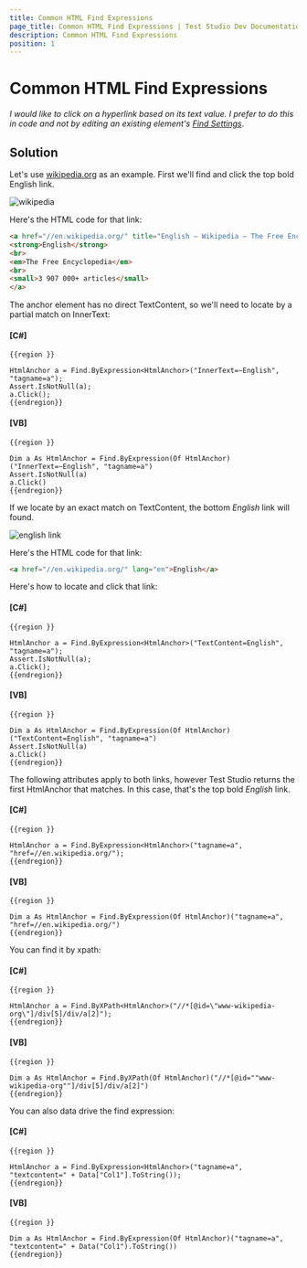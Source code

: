```yaml
---
title: Common HTML Find Expressions
page_title: Common HTML Find Expressions | Test Studio Dev Documentation
description: Common HTML Find Expressions
position: 1
---
```

# Common HTML Find Expressions #

*I would like to click on a hyperlink based on its text value. I prefer to do this in code and not by editing an existing element's <a href="/features/elements-explorer/find-element" target="_blank">Find Settings</a>*.

## Solution ##

Let's use <a href="http://www.wikipedia.org/" target="_blank">wikipedia.org</a> as an example. First we'll find and click the top bold English link.

![wikipedia][1]

Here's the HTML code for that link:

```HTML
<a href="//en.wikipedia.org/" title="English — Wikipedia — The Free Encyclopedia">
<strong>English</strong>
<br>
<em>The Free Encyclopedia</em>
<br>
<small>3 907 000+ articles</small>
</a>
```

The anchor element has no direct TextContent, so we'll need to locate by a partial match on InnerText:

#### __[C#]__

    {{region }}

    HtmlAnchor a = Find.ByExpression<HtmlAnchor>("InnerText=~English", "tagname=a");
    Assert.IsNotNull(a);
    a.Click();
    {{endregion}}

#### __[VB]__

    {{region }} 

    Dim a As HtmlAnchor = Find.ByExpression(Of HtmlAnchor)("InnerText=~English", "tagname=a")
    Assert.IsNotNull(a)
    a.Click()
    {{endregion}}

If we locate by an exact match on TextContent, the bottom *English* link will found.

![english link][2]

Here's the HTML code for that link:

```HTML
<a href="//en.wikipedia.org/" lang="en">English</a>
```

Here's how to locate and click that link:

#### __[C#]__

    {{region }} 

    HtmlAnchor a = Find.ByExpression<HtmlAnchor>("TextContent=English", "tagname=a");
    Assert.IsNotNull(a);
    a.Click();
    {{endregion}}

#### __[VB]__

    {{region }}

    Dim a As HtmlAnchor = Find.ByExpression(Of HtmlAnchor)("TextContent=English", "tagname=a")
    Assert.IsNotNull(a)
    a.Click()
    {{endregion}}

The following attributes apply to both links, however Test Studio returns the first HtmlAnchor that matches. In this case, that's the top bold *English* link.

#### __[C#]__

    {{region }}

    HtmlAnchor a = Find.ByExpression<HtmlAnchor>("tagname=a", "href=//en.wikipedia.org/");
    {{endregion}}

#### __[VB]__

    {{region }}

    Dim a As HtmlAnchor = Find.ByExpression(Of HtmlAnchor)("tagname=a", "href=//en.wikipedia.org/")
    {{endregion}}

You can find it by xpath:

#### __[C#]__

    {{region }}

    HtmlAnchor a = Find.ByXPath<HtmlAnchor>("//*[@id=\"www-wikipedia-org\"]/div[5]/div/a[2]");
    {{endregion}}

#### __[VB]__

    {{region }}

    Dim a As HtmlAnchor = Find.ByXPath(Of HtmlAnchor)("//*[@id=""www-wikipedia-org""]/div[5]/div/a[2]")
    {{endregion}}

You can also data drive the find expression:

#### __[C#]__

    {{region }}

    HtmlAnchor a = Find.ByExpression<HtmlAnchor>("tagname=a", "textcontent=" + Data["Col1"].ToString());
    {{endregion}}

#### __[VB]__

    {{region }}

    Dim a As HtmlAnchor = Find.ByExpression(Of HtmlAnchor)("tagname=a", "textcontent=" + Data("Col1").ToString())
    {{endregion}}

[1]: images/common-find-expressions/fig1.png
[2]: images/common-find-expressions/fig2.png
